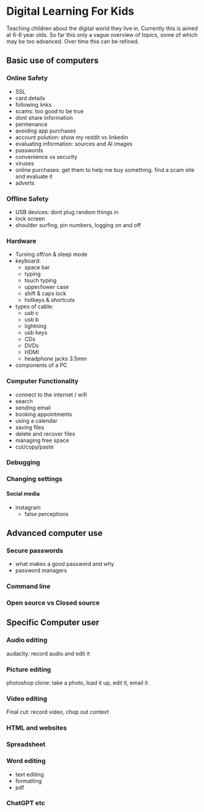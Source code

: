 # Digital Learning For Kids

Teaching children about the digital world they live in. Currently this is aimed at 6-8 year olds. So far this only a vague overview of topics, some of which may be too advanced. Over time this can be refined.


## Basic use of computers

### Online Safety
- SSL
- card details
- following links
- scams: too good to be true
- dont share information
- permenance
- avoiding app purchases
- account polution: show my reddit vs linkedin
- evaluating information: sources and AI images
- passwords
- convenience vs security
- viruses
- online purchases: get them to help me buy something. find a scam site and evaluate it
- adverts

### Offline Safety
- USB devices: dont plug random things in
- lock screen
- shoulder surfing, pin numbers, logging on and off

### Hardware
- Turning off/on & sleep mode
- keyboard:
  - space bar
  - typing
  - touch typing
  - upper/lower case
  - shift & caps lock
  - hotkeys & shortcuts
- types of cable:
  - usb c
  - usb b
  - lightning
  - usb keys
  - CDs
  - DVDs
  - HDMI
  - headphone jacks 3.5mm
- components of a PC

### Computer Functionality
- connect to the internet / wifi
- search
- sending email
- booking appointments
- using a calendar
- saving files
- delete and recover files
- managing free space
- cut/copy/paste

### Debugging

### Changing settings

#### Social media
- instagram
  - false perceptions

## Advanced computer use

### Secure passwords
- what makes a good password and why
- password managers

### Command line

### Open source vs Closed source

## Specific Computer user

### Audio editing
  audacity: record audio and edit it

### Picture editing
  photoshop clone: take a photo, load it up, edit it, email it

### Video editing
  Final cut: record video, chop out context

### HTML and websites

### Spreadsheet

### Word editing
- text editing
- formatting
- pdf

### ChatGPT etc
